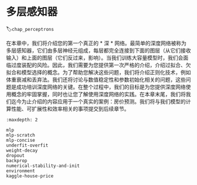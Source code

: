 # 多层感知器
:label:`chap_perceptrons`

在本章中，我们将介绍您的第一个真正的 * 深 * 网络。最简单的深度网络被称为多层感知器，它们由多层神经元组成，每层都完全连接到下面的图层（从它们接收输入）和上面的图层（它们反过来，影响）。当我们训练大容量模型时，我们会面临过度装配的风险。因此，我们需要为您提供第一次严格的介绍，介绍过拟合、欠拟合和模型选择的概念。为了帮助您解决这些问题，我们将介绍正则化技术，例如体重衰减和丢弃法。我们还将讨论与数值稳定性和参数初始化相关的问题，这些问题是成功培训深度网络的关键。在整个过程中，我们的目标是为您提供深度网络使用概念的牢固掌握，同时也让您了解使用深度网络的实践。在本章末尾，我们将我们迄今为止介绍的内容应用于一个真实的案例：房价预测。我们将与我们模型的计算性能、可扩展性和效率相关的事项提交到后续章节。

```toc
:maxdepth: 2

mlp
mlp-scratch
mlp-concise
underfit-overfit
weight-decay
dropout
backprop
numerical-stability-and-init
environment
kaggle-house-price
```
